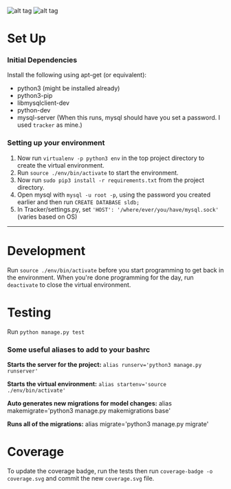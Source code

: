 ![alt tag](https://rawgit.com/ttsapakos/sl-timetracker/master/coverage.svg) ![alt tag](https://travis-ci.org/ttsapakos/sl-timetracker.svg?branch=master)

# Set Up

### Initial Dependencies

Install the following using apt-get (or equivalent):
* python3 (might be installed already)
* python3-pip
* libmysqlclient-dev
* python-dev
* mysql-server (When this runs, mysql should have you set a password. I used `tracker` as mine.)

### Setting up your environment

1. Now run `virtualenv -p python3 env` in the top project directory to create the virtual environment.
2. Run `source ./env/bin/activate` to start the environment.
3. Now run `sudo pip3 install -r requirements.txt` from the project directory.
4. Open mysql with `mysql -u root -p`, using the password you created earlier and then run `CREATE DATABASE sldb;`
5. In Tracker/settings.py, set `'HOST': '/where/ever/you/have/mysql.sock'` (varies based on OS)

---

# Development

Run `source ./env/bin/activate` before you start programming to get back in the environment.
When you're done programming for the day, run `deactivate` to close the virtual environment.

# Testing

Run `python manage.py test`

### Some useful aliases to add to your bashrc

**Starts the server for the project:**
`alias runserv='python3 manage.py runserver'`

**Starts the virtual environment:**
`alias startenv='source ./env/bin/activate'`

**Auto generates new migrations for model changes:**
alias makemigrate='python3 manage.py makemigrations base'

**Runs all of the migrations:**
alias migrate='python3 manage.py migrate'

# Coverage

To update the coverage badge, run the tests then run `coverage-badge -o coverage.svg` and commit the new `coverage.svg` file.
